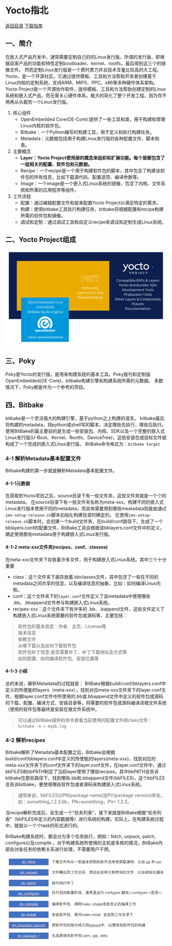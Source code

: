 # Yocto指北

[返回目录](../Index.md)
[下载指南](./Guidance.md)

## 一、简介

在嵌入式产品开发中，通常需要定制自己的的Linux发行版，所谓的发行版，即根据自家产品的功能和特性定制bootloader、kernel、rootfs，最后得到这三个的镜像文件。
然而定制Linux发行版是一个费时费力并且技术含量比较高的大工程。
Yocto，是一个开源社区。它通过提供模板、工具和方法帮助开发者创建基于Linux内核的定制系统，支持ARM、MIPS、PPC、x86等多种硬件体系架构。
Yocto Project是一个开源协作软件，提供模板、工具和方法帮助创建定制的Linux系统和嵌入式产品，而无需关心硬件体系。极大的简化了整个开发工程，因为你不用再从头裁剪一个Linux发行版。

1. 核心组件
   * OpenEmbedded Core(OE-Core):提供了一些工具和类，用于构建和管理Linux内核的软件包。
   * Bitbake：一个Python编写的构建工具，用于定义和执行构建任务。
   * Metadata：元数据包括用于构建Linux发行版的各种配置文件、脚本和类。
2. 主要概念
   * **Layer：Yocto Project使用层的概念来组织和扩展功能。每个层都包含了一组相关的配置、软件包和元数据。**
   * Recipe：一个recipe是一个用于构建软件包的脚本，其中包含了构建该软件包的所有信息，比如下载源代码、配置选项、编译参数等。
   * Image：一个image是一个嵌入式Linux系统的镜像，包含了内核、文件系统和所需的应用程序等组件。
3. 工作流程
   * 配置：通过编辑配置文件和层来配置Yocto Project以满足特定的需求。
   * 构建：使用bitbake工具执行构建任务，bitbake将根据配置和recipe构建所需的软件包和镜像。
   * 调试和定制：通过调试工具和自定义recipe来调试和定制生成Linux系统。

## 二、Yocto Project组成

![Yocto_Project组成](./Photos/Yocto_Project.png)

## 三、Poky

Poky是Yocto的发行版，是用来构建系统的基本工具。Poky报刊和定制版OpenEmbedded(OE-Core)、bitbake构建引擎和构建系统所需的元数据。
多数情况下，Poky都是作为一个参考的项目。

## 四、Bitbake

bitbake是一个灵活强大的构建引擎，基于python之上构建的语言。
bitbake最后将构建的metadata，将python或shell写的脚本，决定哪些先执行，哪些后执行。
使用BitBake的最主要目的是生成一些安装包、内核、SDK以及一个完整的嵌入式Linux发行版(U-Boot、Kernel、Rootfs、DeviceTree)，这些安装包或目标文件就构成了一个完成的嵌入式Linux发行版。
BitBake命令格式为：`bitbake target`

### 4-1 解析Metadata基本配置文件

Bitbake构建的第一步就是解析Metadata基本配置文件。

#### 4-1-1元数据

在获取到Yocto项目之后，source目录下有一些文件夹，这些文件夹就是一个个的metadata。
在source目录下有一些文件夹名称为meta-xxx，构建不同的嵌入式Linux发行版本使用不同的metadata，而具体需要用到哪些meatadata则是由通过`imx-setup-release.sh`脚本初始化构建目录时确定的。
在使用`imx-setup-release.sh`脚本时，会创建一个build文件夹，在build/conf路径下，生成了一个bblayers.conf的配置文件，BitBake工具会根据该bblayers.conf文件中的定义，确定使用那些metadata用于构建嵌入式Linux发行版。

#### 4-1-2 meta-xxx文件夹(recipes、conf、classes)

在meta-xxx文件夹下存放着许多文件，用于构建嵌入式Linux系统。其中三个十分重要

* class：这个文件夹下面存放着.bbclasses文件，其中包含了一些在不同的metadata之间共享的信息，以及编译信息的抽象，比如：如何编译Linux内核。
* conf：这个文件夹下的`layer.conf`文件定义了该metadata中使用哪些 .bb、.bbappend文件参与构建嵌入式Linux系统。
* recipes-xxx：这个文件夹下有许多的 .bb、.bappend文件，这些文件定义了构建嵌入式Linux系统需要的软件包或源码等，主要包括：

> 软件包的基本信息：作者、主页、License等  
>版本信息  
>依赖文件  
>从哪下载以及如何下载软件包  
>软件包补丁信息:是否需要补丁、补丁下载地址及方式等  
>如何配置、如何编译软件包、安装位置等

#### 4-1-3 小结

总的来说，解析Metadata的过程就是：
BitBake根据build/conf/bblayers.conf中定义的所使能的layers（meta-xxx），找到对应meta-xxx文件夹下的layer.conf文件，根据layer.conf文件中所使用的.bb或.bbappend文件中定义的软件包或源码的下载、配置、编译方式、安装目录等，将需要的软件包或源码编译进根文件系统（使用的软件包等最终是安装在根文件系统中。

> 可以通过BitBake提供的命令查看当前使用的配置文件和class文件：
> `bitbake -e > mybb.log`

### 4-2 解析recipes

Bitbake解析了Metadata基本配置之后，Bitbake会根据build/conf/bblayers.conf中定义的所使能的layers(meta-xxx)，找到对应的meta-xxx文件夹下的conf文件夹下的layer.conf文件。在layer.conf文件中，通过bbFILES和bbPATH制定了当前layer使用了哪些recipes。其中bbPATH会告诉bitbake在那些路径下，找到哪些.bb和.bbappend文件(bbFILES)，这个bbFILES会告诉bitbake，要使用哪些软件包或者源码来构建嵌入式Linux系统。

>通常来说，bbFILES以PN(package name)加PV(package version)命名，如：something_1.2.3.bb，PN=something，PV= 1.2.3。

当recipe解析完成后，会生成一个“任务列表”，接下来就是BitBake根据“任务列表”（bbFILES中定义的内容数据等）进行系统的构建。实际上，在构建系统过程中，就是以一个个task的形式进行的。

BitBake构建系统时，都会分为多个任务执行，例如：fetch, unpack, patch, configure以及compile 。对于构建系统所使用的主机是多核的情况，BitBake内部会对各任务的依赖关系进行处理，不需要用户干预。

![bitbake中基于task的执行流](./Photos/Basic_bb_file_execution_flow.png)

